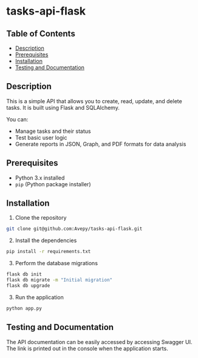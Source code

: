 # tasks-api-flask

## Table of Contents
- [Description](#description)
- [Prerequisites](#prerequisites)
- [Installation](#installation)
- [Testing and Documentation](#testing-and-documentation)

## Description

This is a simple API that allows you to create, read, update, and delete tasks. It is built using Flask and SQLAlchemy.

You can:
- Manage tasks and their status
- Test basic user logic
- Generate reports in JSON, Graph, and PDF formats for data analysis

## Prerequisites
- Python 3.x installed
- `pip` (Python package installer)

## Installation

1. Clone the repository
```bash
git clone git@github.com:Avepy/tasks-api-flask.git
```
2. Install the dependencies
```bash
pip install -r requirements.txt
```

3. Perform the database migrations
```bash
flask db init
flask db migrate -m "Initial migration"
flask db upgrade
```

3. Run the application
```bash
python app.py
```

## Testing and Documentation
The API documentation can be easily accessed by accessing Swagger UI.
The link is printed out in the console when the application starts.